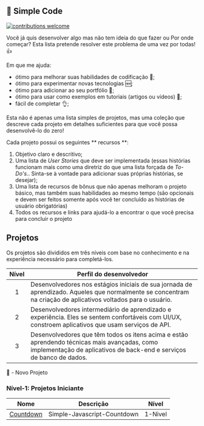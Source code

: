## :ledger: Simple Code

[![contributions welcome](https://img.shields.io/badge/contributions-welcome-brightgreen.svg?style=flat)](./CONTRIBUTING.md)

Você já quis desenvolver algo mas não tem ideia do que fazer ou Por onde começar? 
Esta lista pretende resolver este problema de uma vez por todas! 👍

Em que me ajuda:

- ótimo para melhorar suas habilidades de codificação :muscle:;
- ótimo para experimentar novas tecnologias 🆕;
- ótimo para adicionar ao seu portfólio 📁;
- ótimo para usar como exemplos em tutoriais (artigos ou vídeos) :page_with_curl:;
- fácil de completar :ok_hand:;

Esta não é apenas uma lista simples de projetos, mas uma coleção que descreve cada projeto em detalhes suficientes para que você possa desenvolvê-lo do zero!

Cada projeto possui os seguintes ** recursos **:

1. Objetivo claro e descritivo;
2. Uma lista de _User Stories_ que deve ser implementada (essas histórias funcionam mais como uma diretriz do que uma lista forçada de _To-Do's._. Sinta-se à vontade para adicionar suas próprias histórias, se desejar);
3. Uma lista de recursos de bônus que não apenas melhoram o projeto básico, mas também suas habilidades ao mesmo tempo (são opcionais e devem ser feitos somente após você ter concluído as histórias de usuário obrigatórias)
4. Todos os recursos e links para ajudá-lo a encontrar o que você precisa para concluir o projeto

## Projetos

Os projetos são divididos em três níveis com base no conhecimento e na experiência
necessário para completá-los.

| Nível | Perfil do desenvolvedor                                                                                                                                             |
| :--:  | --------------------------------------------------------------------------------------------------------------------------------------------------------------------|
|  1    | Desenvolvedores nos estágios iniciais de sua jornada de aprendizado. Aqueles que normalmente se concentram na criação de aplicativos voltados para o usuário.       |
|  2    | Desenvolvedores intermediário de aprendizado e experiência. Eles se sentem confortáveis com UI/UX, constroem  aplicativos que usam serviços de API.                 |
|  3    | Desenvolvedores que têm todos os itens acima e estão aprendendo técnicas mais avançadas, como implementação de aplicativos de back-end e serviços de banco de dados.|

🌟 - Novo Projeto

### Nível-1: Projetos Iniciante

| Nome                                                                              | Descrição                                                  | Nível      |
| --------------------------------------------------------------------------------- | ---------------------------------------------------------- | ---------- |
| [Countdown](./Projects/1-Beginner/Countdown-App.md)                               | Simple-Javascript-Countdown                                | 1-Nivel    |


